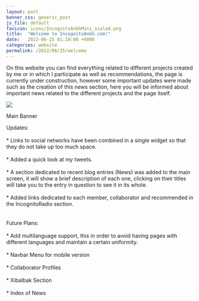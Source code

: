 ```yaml
---
layout: post
banner_css: generic_post
js_file: default
favicon: icons/IncognitoAnkhMini_scaled.png
title:  "Welcome to IncognitoAnkh.com!"
date:   2022-06-25 01:10:00 +0000
categories: website
permalink: /2022/06/25/welcome
---
```

<!-- Content -->
<p class="justify">
On this website you can find everything related to different projects created by me or in which I participate as well as recommendations, the page is currently under construction, however some important updates were made such as the creation of this news section, here you will be informed about important news related to the different projects and the page itself.
</p>

<div class="card flex_default gallery_item">
    <img src="{{ site.baseurl_root }}/assets/images/banners/main.png">  
    <p>Main Banner</p>  
</div>

<!--more-->
<p class="justify">
<span class="highlight">Updates:</span>
<br>
<br>
* Links to social networks have been combined in a single widget so that they do not take up too much space.
<br>
<br>
* Added a quick look at my tweets.
<br>
<br>
* A section dedicated to recent blog entries (News) was added to the main screen, it will show a brief description of each one, clicking on their titles will take you to the entry in question to see it in its whole.
<br>
<br>
* Added links dedicated to each member, collaborator and recommended in the IncognitoRadio section.
<br>
<br>
<br>
<span class="highlight">Future Plans:</span>
<br>
<br>
* Add multilanguage support, this in order to avoid having pages with different languages and maintain a certain uniformity.
<br>
<br>
* Navbar Menu for mobile version
<br>
<br>
* Collaborator Profiles
<br>
<br>
* Xibalbak Section
<br>
<br>
* Index of News
</p>
<!-- Load -->
<script async src="https://kit.fontawesome.com/6cc05e1e8e.js" crossorigin="anonymous"></script>
<link rel="stylesheet" href="/assets/css/modal.css">
<script async src="/assets/js/modal.js" crossorigin="anonymous"></script>